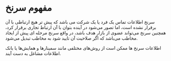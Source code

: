 # مفهوم سرنخ 

سرنخ اطلاعات تماس یک فرد یا یک شرکت می باشد که پیش تر هیچ ارتباطی با آن برقرار نشده است، اما تصور می‌شود در آینده بتوان با آن ارتباط تجاری برقرار کرد، همچنین سرنخ می‌تواند عضوی از بازار هدف باشد، در واقع سرنخ مرحله ای پیش از ایجاد مخاطب می‌باشد که اگر صلاحیت آن تایید شود به مخاطب تبدیل می‌شود.

اطلاعات سرنخ ها ممکن است از روش‌های مختلفی مانند سمینارها و همایش‌ها یا بانک اطلاعات مشاغل به دست آیند.
